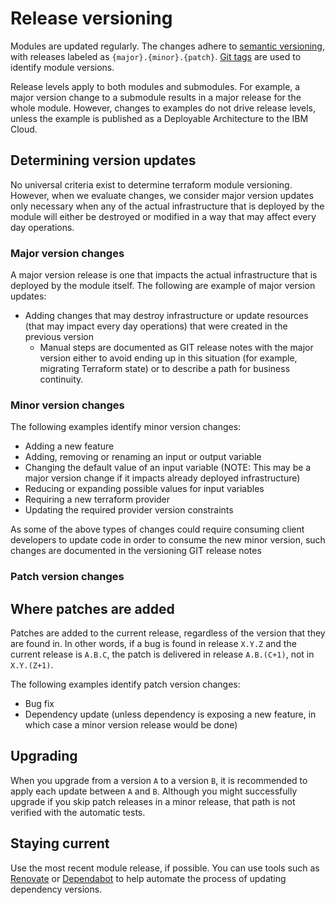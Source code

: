 # Release versioning

Modules are updated regularly. The changes adhere to [semantic versioning](https://semver.org/), with releases labeled as `{major}.{minor}.{patch}`. [Git tags](https://git-scm.com/book/en/v2/Git-Basics-Tagging) are used to identify module versions.

Release levels apply to both modules and submodules. For example, a major version change to a submodule results in a major release for the whole module. However, changes to examples do not drive release levels, unless the example is published as a Deployable Architecture to the IBM Cloud.

## Determining version updates

No universal criteria exist to determine terraform module versioning. However, when we evaluate changes, we consider major version updates only necessary when any of the actual infrastructure that is deployed by the module will either be destroyed or modified in a way that may affect every day operations.

### Major version changes

A major version release is one that impacts the actual infrastructure that is deployed by the module itself. The following are example of major version updates:

- Adding changes that may destroy infrastructure or update resources (that may impact every day operations) that were created in the previous version
  - Manual steps are documented as GIT release notes with the major version either to avoid ending up in this situation (for example, migrating Terraform state) or to describe a path for business continuity.

### Minor version changes

The following examples identify minor version changes:
- Adding a new feature
- Adding, removing or renaming an input or output variable
- Changing the default value of an input variable (NOTE: This may be a major version change if it impacts already deployed infrastructure)
- Reducing or expanding possible values for input variables
- Requiring a new terraform provider
- Updating the required provider version constraints

As some of the above types of changes could require consuming client developers to update code in order to consume the new minor version, such changes are documented in the versioning GIT release notes

### Patch version changes

## Where patches are added

Patches are added to the current release, regardless of the version that they are found in. In other words, if a bug is found in release `X.Y.Z` and the current release is `A.B.C`, the patch is delivered in release `A.B.(C+1)`, not in `X.Y.(Z+1)`.

The following examples identify patch version changes:
- Bug fix
- Dependency update (unless dependency is exposing a new feature, in which case a minor version release would be done)

## Upgrading

When you upgrade from a version `A` to a version `B`, it is recommended to apply each update between `A` and `B`. Although you might successfully upgrade if you skip patch releases in a minor release, that path is not verified with the automatic tests.

## Staying current

Use the most recent module release, if possible. You can use tools such as [Renovate](https://docs.renovatebot.com/) or [Dependabot](https://docs.github.com/en/code-security/dependabot) to help automate the process of updating dependency versions.
